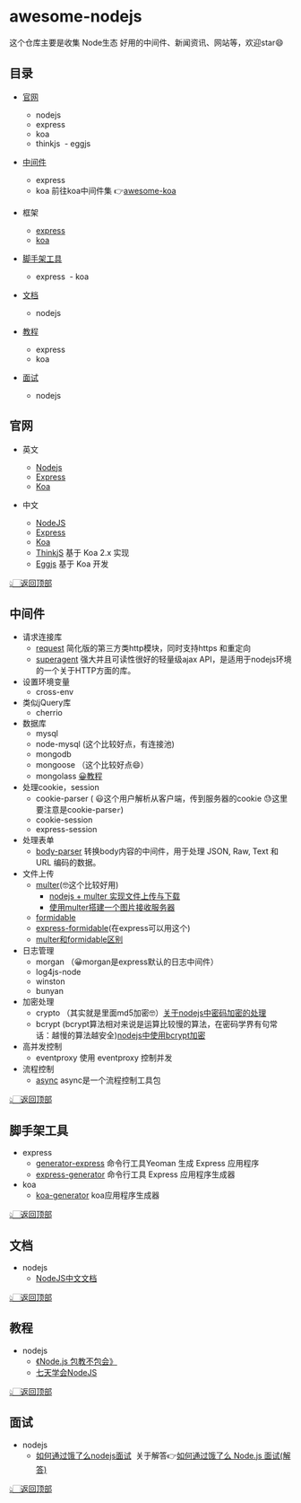 # awesome-nodejs

这个仓库主要是收集 Node生态 好用的中间件、新闻资讯、网站等，欢迎star😄

目录
--
- [官网](https://github.com/xiaqijian/awesome-nodejs/blob/master/README.md#%E5%AE%98%E7%BD%91)
  - nodejs
  - express
  - koa
  - thinkjs
  - eggjs
- [中间件](https://github.com/xiaqijian/awesome-nodejs/blob/master/README.md#%E4%B8%AD%E9%97%B4%E4%BB%B6)
  - express
  - koa 前往koa中间件集 👉[awesome-koa](https://github.com/xiaqijian/awesome-nodejs/blob/master/awesome-koa.md)
  
- 框架
  - [express]()
  - [koa]()
- [脚手架工具](https://github.com/xiaqijian/awesome-nodejs/blob/master/README.md#%E8%84%9A%E6%89%8B%E6%9E%B6%E5%B7%A5%E5%85%B7)
  - express
  - koa
- [文档](https://github.com/xiaqijian/awesome-nodejs/blob/master/README.md#%E6%96%87%E6%A1%A3)
  - nodejs
- [教程](https://github.com/xiaqijian/awesome-nodejs/blob/master/README.md#%E6%95%99%E7%A8%8B)
  - express
  - koa
- [面试](https://github.com/xiaqijian/awesome-nodejs/blob/master/README.md#%E9%9D%A2%E8%AF%95)
  - nodejs


官网
--
- 英文
  - [Nodejs]()
  - [Express]()
  - [Koa](https://koajs.com/)
  
- 中文
  - [NodeJS](http://nodejs.cn/)
  - [Express](http://expressjs.com/zh-cn/)
  - [Koa](https://koa.bootcss.com/)
  - [ThinkjS](https://thinkjs.org/) 基于 Koa 2.x 实现
  - [Eggjs](https://eggjs.org/zh-cn/intro/) 基于 Koa 开发




[👆🏻返回顶部](https://github.com/xiaqijian/awesome-nodejs/blob/master/README.md#%E7%9B%AE%E5%BD%95)

中间件
--
- 请求连接库
  - [request](https://github.com/request/request) 简化版的第三方类http模块，同时支持https 和重定向
  - [superagent](https://www.npmjs.com/package/superagent) 强大并且可读性很好的轻量级ajax API，是适用于nodejs环境的一个关于HTTP方面的库。
- 设置环境变量
  - cross-env
- 类似jQuery库
   - cherrio
- 数据库
   - mysql
   - node-mysql (这个比较好点，有连接池)
   - mongodb
   - mongoose （这个比较好点😄）
   - mongolass [😀教程](https://github.com/mongolass/mongolass)
- 处理cookie，session
   - cookie-parser ( 😃这个用户解析从客户端，传到服务器的cookie 😓这里要注意是cookie-parse`r`)
   - cookie-session
   - express-session
- 处理表单
  - [body-parser](https://github.com/expressjs/body-parser) 转换body内容的中间件，用于处理 JSON, Raw, Text 和 URL 编码的数据。
- 文件上传
   - [multer](https://github.com/expressjs/multer/blob/master/doc/README-zh-cn.md)(🤓这个比较好用)
      -  [nodejs + multer 实现文件上传与下载](https://blog.csdn.net/maci_yera/article/details/71513238?utm_source=itdadao&utm_medium=referral)
      - [使用multer搭建一个图片接收服务器](https://blog.csdn.net/feng020a/article/details/60876970)
    - [formidable](https://github.com/felixge/node-formidable)
    - [express-formidable](https://github.com/utatti/express-formidable#express-formidable-)(在express可以用这个)
   - [multer和formidable区别](https://github.com/xiaqijian/write/issues/20)
- 日志管理
   - morgan （😀morgan是express默认的日志中间件） 
   - log4js-node
   - winston
   - bunyan
- 加密处理
  - crypto （其实就是里面md5加密🤓）[关于nodejs中密码加密的处理](https://blog.csdn.net/kuangshp128/article/details/75162973)
  - bcrypt (bcrypt算法相对来说是运算比较慢的算法，在密码学界有句常话：越慢的算法越安全)[nodejs中使用bcrypt加密](https://blog.csdn.net/original_heart/article/details/78538908?reload)
- 高并发控制
  - eventproxy 使用 eventproxy 控制并发
- 流程控制
  - [async](https://github.com/caolan/async) async是一个流程控制工具包

[👆🏻返回顶部](https://github.com/xiaqijian/awesome-nodejs/blob/master/README.md#%E7%9B%AE%E5%BD%95)


脚手架工具
--
- express
  - [generator-express](https://github.com/petecoop/generator-express)  命令行工具Yeoman 生成 Express 应用程序
  - [express-generator](https://github.com/expressjs/generator)  命令行工具 Express 应用程序生成器
- koa
  - [koa-generator](https://github.com/17koa/koa-generator) koa应用程序生成器

[👆🏻返回顶部](https://github.com/xiaqijian/awesome-nodejs/blob/master/README.md#%E7%9B%AE%E5%BD%95)


文档
--
- nodejs
  - [NodeJS中文文档](https://legacy.gitbook.com/book/0532/nodejs/details)

[👆🏻返回顶部](https://github.com/xiaqijian/awesome-nodejs/blob/master/README.md#%E7%9B%AE%E5%BD%95)

教程
--
- nodejs
  - [《Node.js 包教不包会》](https://github.com/alsotang/node-lessons)
  - [七天学会NodeJS](http://nqdeng.github.io/7-days-nodejs/)


[👆🏻返回顶部](https://github.com/xiaqijian/awesome-nodejs/blob/master/README.md#%E7%9B%AE%E5%BD%95)

面试
--
- nodejs
  - [如何通过饿了么nodejs面试](https://github.com/ElemeFE/node-interview)  关于解答👉[如何通过饿了么 Node.js 面试(解答)](https://github.com/xiaomuzhu/ElemeFE-node-interview)
  

[👆🏻返回顶部](https://github.com/xiaqijian/awesome-nodejs/blob/master/README.md#%E7%9B%AE%E5%BD%95)







